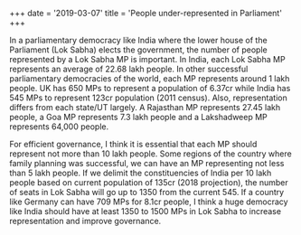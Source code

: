 +++
date = '2019-03-07'
title = 'People under-represented in Parliament'
+++

In a parliamentary democracy like India where the lower house of the Parliament (Lok Sabha) elects
the government, the number of people represented by a Lok Sabha MP is important. In India, each
Lok Sabha MP represents an average of 22.68 lakh people. In other successful parliamentary
democracies of the world, each MP represents around 1 lakh people. UK has 650 MPs to represent
a population of 6.37cr while India has 545 MPs to represent 123cr population (2011 census). Also,
representation differs from each state/UT largely. A Rajasthan MP represents 27.45 lakh people, a
Goa MP represents 7.3 lakh people and a Lakshadweep MP represents 64,000 people.

For efficient governance, I think it is essential that each MP should represent not more than 10 lakh
people. Some regions of the country where family planning was successful, we can have an MP
representing not less than 5 lakh people. If we delimit the constituencies of India per 10 lakh people
based on current population of 135cr (2018 projection), the number of seats in Lok Sabha will go up
to 1350 from the current 545. If a country like Germany can have 709 MPs for 8.1cr people, I think a
huge democracy like India should have at least 1350 to 1500 MPs in Lok Sabha to increase
representation and improve governance.
